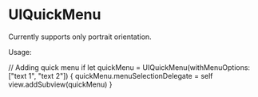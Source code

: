 # UIQuickMenu


Currently supports only portrait orientation.

Usage:

 // Adding quick menu
if let quickMenu = UIQuickMenu(withMenuOptions: ["text 1", "text 2"]) {
    quickMenu.menuSelectionDelegate = self
    view.addSubview(quickMenu)
}
